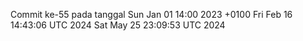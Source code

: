 Commit ke-55 pada tanggal Sun Jan 01 14:00 2023 +0100
Fri Feb 16 14:43:06 UTC 2024
Sat May 25 23:09:53 UTC 2024
